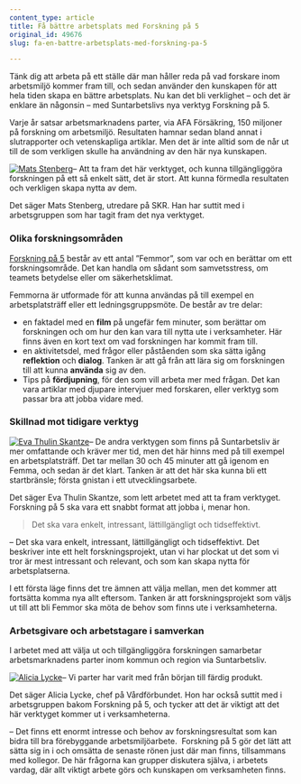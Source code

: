 ```yaml
---
content_type: article
title: Få bättre arbetsplats med Forskning på 5
original_id: 49676
slug: fa-en-battre-arbetsplats-med-forskning-pa-5

---
```


Tänk dig att arbeta på ett ställe där man håller reda på vad forskare inom arbetsmiljö kommer fram till, och sedan använder den kunskapen för att hela tiden skapa en bättre arbetsplats. Nu kan det bli verklighet – och det är enklare än någonsin – med Suntarbetslivs nya verktyg Forskning på 5.

Varje år satsar arbetsmarknadens parter, via AFA Försäkring, 150 miljoner på forskning om arbetsmiljö. Resultaten hamnar sedan bland annat i slutrapporter och vetenskapliga artiklar. Men det är inte alltid som de når ut till de som verkligen skulle ha användning av den här nya kunskapen.

[![Mats Stenberg](https://www.suntarbetsliv.se/wp-content/uploads/2020/05/200x220-Mats-Stenberg.jpg)](https://www.suntarbetsliv.se/wp-content/uploads/2020/05/200x220-Mats-Stenberg.jpg)– Att ta fram det här verktyget, och kunna tillgängliggöra forskningen på ett så enkelt sätt, det är stort. Att kunna förmedla resultaten och verkligen skapa nytta av dem.

Det säger Mats Stenberg, utredare på SKR. Han har suttit med i arbetsgruppen som har tagit fram det nya verktyget.

### Olika forskningsområden

[Forskning på 5](https://www.suntarbetsliv.se/forskning-pa-5/) består av ett antal ”Femmor”, som var och en berättar om ett forskningsområde. Det kan handla om sådant som samvetsstress, om teamets betydelse eller om säkerhetsklimat.

Femmorna är utformade för att kunna användas på till exempel en arbetsplatsträff eller ett ledningsgruppsmöte. De består av tre delar:

*   en faktadel med en **film** på ungefär fem minuter, som berättar om forskningen och om hur den kan vara till nytta ute i verksamheter. Här finns även en kort text om vad forskningen har kommit fram till.
*   en aktivitetsdel, med frågor eller påståenden som ska sätta igång **reflektion** och **dialog**. Tanken är att gå från att lära sig om forskningen till att kunna **använda** sig av den.
*   Tips på **fördjupning**, för den som vill arbeta mer med frågan. Det kan vara artiklar med djupare intervjuer med forskaren, eller verktyg som passar bra att jobba vidare med.

### Skillnad mot tidigare verktyg

[![Eva Thulin Skantze](https://www.suntarbetsliv.se/wp-content/uploads/2020/09/200x220-eva-thulin-skantze.jpg)](https://www.suntarbetsliv.se/wp-content/uploads/2020/09/200x220-eva-thulin-skantze.jpg)– De andra verktygen som finns på Suntarbetsliv är mer omfattande och kräver mer tid, men det här hinns med på till exempel en arbetsplatsträff. Det tar mellan 30 och 45 minuter att gå igenom en Femma, och sedan är det klart. Tanken är att det här ska kunna bli ett startbränsle; första gnistan i ett utvecklingsarbete.

Det säger Eva Thulin Skantze, som lett arbetet med att ta fram verktyget. Forskning på 5 ska vara ett snabbt format att jobba i, menar hon.

> Det ska vara enkelt, intressant, lättillgängligt och tidseffektivt.

– Det ska vara enkelt, intressant, lättillgängligt och tidseffektivt. Det beskriver inte ett helt forskningsprojekt, utan vi har plockat ut det som vi tror är mest intressant och relevant, och som kan skapa nytta för arbetsplatserna.

I ett första läge finns det tre ämnen att välja mellan, men det kommer att fortsätta komma nya allt eftersom. Tanken är att forskningsprojekt som väljs ut till att bli Femmor ska möta de behov som finns ute i verksamheterna.

### Arbetsgivare och arbetstagare i samverkan

I arbetet med att välja ut och tillgängliggöra forskningen samarbetar arbetsmarknadens parter inom kommun och region via Suntarbetsliv.

[![Alicia Lycke](https://www.suntarbetsliv.se/wp-content/uploads/2020/09/200x220-alicia-lycke.jpg)](https://www.suntarbetsliv.se/wp-content/uploads/2020/09/200x220-alicia-lycke.jpg)– Vi parter har varit med från början till färdig produkt.

Det säger Alicia Lycke, chef på Vårdförbundet. Hon har också suttit med i arbetsgruppen bakom Forskning på 5, och tycker att det är viktigt att det här verktyget kommer ut i verksamheterna.

– Det finns ett enormt intresse och behov av forskningsresultat som kan bidra till bra förebyggande arbetsmiljöarbete.  Forskning på 5 gör det lätt att sätta sig in i och omsätta de senaste rönen just där man finns, tillsammans med kollegor. De här frågorna kan grupper diskutera själva, i arbetets vardag, där allt viktigt arbete görs och kunskapen om verksamheten finns.

